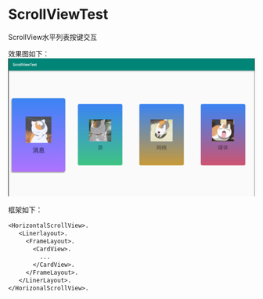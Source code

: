 # ScrollViewTest
ScrollView水平列表按键交互

效果图如下：
![image](https://github.com/yuanyuan-lei/ScrollViewTest/blob/master/app/src/main/res/mipmap-xhdpi/picture1.png)

框架如下：
```
<HorizontalScrollView>. 
   <Linerlayout>. 
     <FrameLayout>. 
       <CardView>. 
         ...  
       </CardView>. 
     </FrameLayout>. 
   </LinerLayout>. 
</HorizonalScrollView>. 
```
